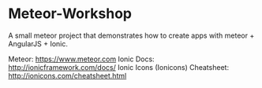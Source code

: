 # Meteor-Workshop
A small meteor project that demonstrates how to create apps with meteor + AngularJS + Ionic.

Meteor: https://www.meteor.com
Ionic Docs: http://ionicframework.com/docs/
Ionic Icons (Ionicons) Cheatsheet: http://ionicons.com/cheatsheet.html

